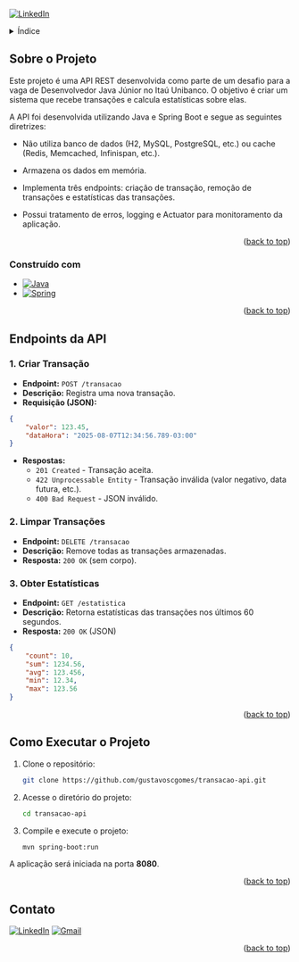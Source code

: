 <a id="readme-top"></a>
[![LinkedIn][linkedin-shield]][linkedin-url]

<details>
  <summary>Índice</summary>
  <ol>
    <li>
      <a href="#sobre-o-projeto">Sobre o Projeto</a>
      <ul>
        <li><a href="#construído-com">Contruído com</a></li>
      </ul>
    </li>
    <li><a href="#endpoints-da-api">Endpoints da API</a></li>
    <li><a href="#como-executar-o-projeto">Como Executar o Projeto</a></li>
    <li><a href="#contato">Contato</a></li>
  </ol>
</details>

## Sobre o Projeto

Este projeto é uma API REST desenvolvida como parte de um desafio para a vaga de Desenvolvedor Java Júnior no Itaú Unibanco.
O objetivo é criar um sistema que recebe transações e calcula estatísticas sobre elas.

A API foi desenvolvida utilizando Java e Spring Boot e segue as seguintes diretrizes:

* Não utiliza banco de dados (H2, MySQL, PostgreSQL, etc.) ou cache (Redis, Memcached, Infinispan, etc.).

* Armazena os dados em memória.

* Implementa três endpoints: criação de transação, remoção de transações e estatísticas das transações.

* Possui tratamento de erros, logging e Actuator para monitoramento da aplicação.

<p align="right">(<a href="#readme-top">back to top</a>)</p>



### Construído com

* [![Java][Java.com]][Java-url]
* [![Spring][Spring.io]][Spring-url]

<p align="right">(<a href="#readme-top">back to top</a>)</p>



## Endpoints da API

### 1. Criar Transação

- **Endpoint:** `POST /transacao`
- **Descrição:** Registra uma nova transação.
- **Requisição (JSON):**

```json
{
    "valor": 123.45,
    "dataHora": "2025-08-07T12:34:56.789-03:00"
}
```

- **Respostas:**
  - `201 Created` - Transação aceita.
  - `422 Unprocessable Entity` - Transação inválida (valor negativo, data futura, etc.).
  - `400 Bad Request` - JSON inválido.

### 2. Limpar Transações

- **Endpoint:** `DELETE /transacao`
- **Descrição:** Remove todas as transações armazenadas.
- **Resposta:** `200 OK` (sem corpo).

### 3. Obter Estatísticas

- **Endpoint:** `GET /estatistica`
- **Descrição:** Retorna estatísticas das transações nos últimos 60 segundos.
- **Resposta:** `200 OK` (JSON)

```json
{
    "count": 10,
    "sum": 1234.56,
    "avg": 123.456,
    "min": 12.34,
    "max": 123.56
}
```

<p align="right">(<a href="#readme-top">back to top</a>)</p>



## Como Executar o Projeto

1. Clone o repositório:
   ```sh
   git clone https://github.com/gustavoscgomes/transacao-api.git
   ```
2. Acesse o diretório do projeto:
   ```sh
   cd transacao-api
   ```
3. Compile e execute o projeto:
   ```sh
   mvn spring-boot:run
   ```

A aplicação será iniciada na porta **8080**.

<p align="right">(<a href="#readme-top">back to top</a>)</p>



## Contato

[![LinkedIn][linkedin-shield]][linkedin-url]
[![Gmail][gmail-shield]][gmail-url]

<p align="right">(<a href="#readme-top">back to top</a>)</p>


[Spring-url]: https://spring.io/
[Spring.io]: https://img.shields.io/badge/Spring-6DB33F?style=for-the-badge&logo=spring&logoColor=white
[Java.com]: https://img.shields.io/badge/Java-ED8B00?style=for-the-badge&logo=openjdk&logoColor=white
[Java-url]: https://www.java.com/
[linkedin-shield]: https://img.shields.io/badge/-Gustavoscgomes-0077B5?style=for-the-badge&logo=linkedin&logoColor=white
[linkedin-url]: https://linkedin.com/in/gustavoscgomes
[gmail-shield]: https://img.shields.io/badge/-gustavoscostagomes-D14836?style=for-the-badge&logo=gmail&logoColor=white
[gmail-url]: mailto:gustavoscostagomes@gmail.com
